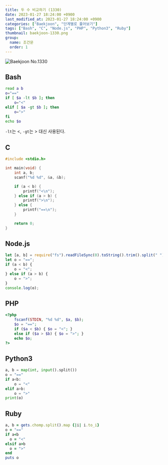 ```yaml
---
title: 두 수 비교하기 (1330)
date: 2023-01-27 18:24:00 +0900
last_modified_at: 2023-01-27 18:24:00 +0900
categories: ["Baekjoon", "단계별로 풀어보기"]
tags: ["Bash", "C", "Node.js", "PHP", "Python3", "Ruby"]
thumbnail: baekjoon-1330.png
group:
  name: 조건문
  order: 1
---
```


![Baekjoon No.1330](baekjoon-1330.png)

## Bash
```bash
read a b
o="=="
if [ $a -lt $b ]; then
	o="<"
elif [ $a -gt $b ]; then
	o=">"
fi
echo $o
```
`-lt`는 <, `-gt`는 > 대신 사용된다.

## C
```c
#include <stdio.h>

int main(void) {
	int a, b;
	scanf("%d %d", &a, &b);

	if (a < b) {
		printf("<\n");
	} else if (a > b) {
		printf(">\n");
	} else {
		printf("==\n");
	}

	return 0;
}
```

## Node.js
```javascript
let [a, b] = require("fs").readFileSync(0).toString().trim().split(" ").map(Number);
let o = "==";
if (a < b) {
	o = "<";
} else if (a > b) {
	o = ">";
}
console.log(o);
```

## PHP
```php
<?php
	fscanf(STDIN, "%d %d", $a, $b);
	$o = "==";
	if ($a < $b) { $o = "<"; }
	else if ($a > $b) { $o = ">"; }
	echo $o;
?>
```

## Python3
```python
a, b = map(int, input().split())
o = "=="
if a<b:
    o = "<"
elif a>b:
    o = ">"
print(o)
```

## Ruby
```ruby
a, b = gets.chomp.split().map {|i| i.to_i}
o = "=="
if a<b
  o = "<"
elsif a>b
  o = ">"
end
puts o
```

